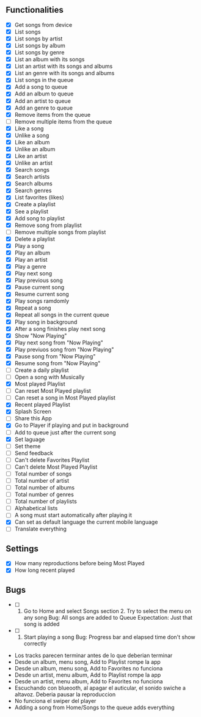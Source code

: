 ## Functionalities

  - [x] Get songs from device
  - [x] List songs
  - [x] List songs by artist
  - [x] List songs by album
  - [x] List songs by genre
  - [x] List an album with its songs
  - [x] List an artist with its songs and albums
  - [x] List an genre with its songs and albums
  - [x] List songs in the queue
  - [x] Add a song to queue
  - [x] Add an album to queue
  - [x] Add an artist to queue
  - [x] Add an genre to queue
  - [x] Remove items from the queue
  - [ ] Remove multiple items from the queue
  - [x] Like a song
  - [x] Unlike a song
  - [x] Like an album
  - [x] Unlike an album
  - [x] Like an artist
  - [x] Unlike an artist
  - [x] Search songs
  - [x] Search artists
  - [x] Search albums
  - [x] Search genres
  - [x] List favorites (likes)
  - [x] Create a playlist
  - [x] See a playlist
  - [x] Add song to playlist
  - [x] Remove song from playlist
  - [ ] Remove multiple songs from playlist
  - [x] Delete a playlist
  - [x] Play a song
  - [x] Play an album
  - [x] Play an artist
  - [x] Play a genre
  - [x] Play next song
  - [x] Play previous song
  - [x] Pause current song
  - [x] Resume current song
  - [x] Play songs ramdomly
  - [x] Repeat a song
  - [x] Repeat all songs in the current queue
  - [x] Play song in background
  - [x] After a song finishes play next song
  - [x] Show "Now Playing"
  - [x] Play next song from "Now Playing"
  - [x] Play previuos song from "Now Playing"
  - [x] Pause song from "Now Playing"
  - [x] Resume song from "Now Playing"
  - [ ] Create a daily playlist
  - [ ] Open a song with Musically
  - [x] Most played Playlist
  - [ ] Can reset Most Played playlist
  - [ ] Can reset a song in Most Played playlist
  - [x] Recent played Playlist
  - [x] Splash Screen
  - [ ] Share this App
  - [x] Go to Player if playing and put in background
  - [ ] Add to queue just after the current song
  - [x] Set laguage
  - [ ] Set theme
  - [ ] Send feedback
  - [ ] Can't delete Favorites Playlist
  - [ ] Can't delete Most Played Playlist
  - [ ] Total number of songs
  - [ ] Total number of artist
  - [ ] Total number of albums
  - [ ] Total number of genres
  - [ ] Total number of playlists
  - [ ] Alphabetical lists
  - [ ] A song must start automatically after playing it
  - [x] Can set as default language the current mobile language
  - [ ] Translate everything
  
## Settings

 - [x] How many reproductions before being Most Played
 - [x] How long recent played

## Bugs

 - [ ] 1. Go to Home and select Songs section
       2. Try to select the menu on any song
       Bug: All songs are added to Queue
       Expectation: Just that song is added

 - [ ] 1. Start playing a song
       Bug: Progress bar and elapsed time don't show correctly

 - Los tracks parecen terminar antes de lo que deberian terminar
 - Desde un album, menu song, Add to Playlist rompe la app
 - Desde un album, menu song, Add to Favorites no funciona
 - Desde un artist, menu album, Add to Playlist rompe la app
 - Desde un artist, menu album, Add to Favorites no funciona
 - Escuchando con blueooth, al apagar el auticular, el sonido swiche a altavoz. Deberia pausar la reproduccion
 - No funciona el swiper del player
 - Adding a song from Home/Songs to the queue adds everything


